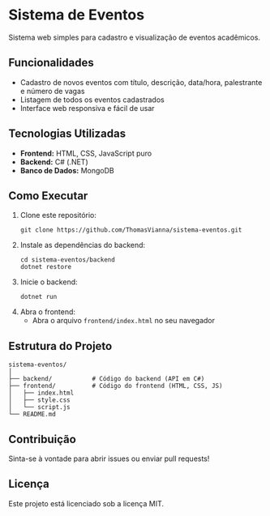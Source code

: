 # Sistema de Eventos

Sistema web simples para cadastro e visualização de eventos acadêmicos.

## Funcionalidades

- Cadastro de novos eventos com título, descrição, data/hora, palestrante e número de vagas
- Listagem de todos os eventos cadastrados
- Interface web responsiva e fácil de usar

## Tecnologias Utilizadas

- **Frontend:** HTML, CSS, JavaScript puro
- **Backend:** C# (.NET)
- **Banco de Dados:** MongoDB

## Como Executar

1. Clone este repositório:
   ```
   git clone https://github.com/ThomasVianna/sistema-eventos.git
   ```
2. Instale as dependências do backend:
   ```
   cd sistema-eventos/backend
   dotnet restore
   ```
3. Inicie o backend:
   ```
   dotnet run
   ```
4. Abra o frontend:
   - Abra o arquivo `frontend/index.html` no seu navegador

## Estrutura do Projeto

```
sistema-eventos/
│
├── backend/           # Código do backend (API em C#)
├── frontend/          # Código do frontend (HTML, CSS, JS)
│   ├── index.html
│   ├── style.css
│   └── script.js
└── README.md
```

## Contribuição

Sinta-se à vontade para abrir issues ou enviar pull requests!

## Licença

Este projeto está licenciado sob a licença MIT.